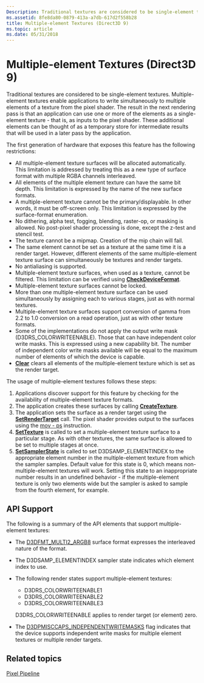 ```yaml
---
Description: Traditional textures are considered to be single-element textures.
ms.assetid: 8fe8da80-0879-413a-a7db-617d2f558b28
title: Multiple-element Textures (Direct3D 9)
ms.topic: article
ms.date: 05/31/2018
---
```


# Multiple-element Textures (Direct3D 9)

Traditional textures are considered to be single-element textures. Multiple-element textures enable applications to write simultaneously to multiple elements of a texture from the pixel shader. The result in the next rendering pass is that an application can use one or more of the elements as a single-element texture - that is, as inputs to the pixel shader. These additional elements can be thought of as a temporary store for intermediate results that will be used in a later pass by the application.

The first generation of hardware that exposes this feature has the following restrictions:

-   All multiple-element texture surfaces will be allocated automatically. This limitation is addressed by treating this as a new type of surface format with multiple RGBA channels interleaved.
-   All elements of the multiple element texture can have the same bit depth. This limitation is expressed by the name of the new surface formats.
-   A multiple-element texture cannot be the primary/displayable. In other words, it must be off-screen only. This limitation is expressed by the surface-format enumeration.
-   No dithering, alpha test, fogging, blending, raster-op, or masking is allowed. No post-pixel shader processing is done, except the z-test and stencil test.
-   The texture cannot be a mipmap. Creation of the mip chain will fail.
-   The same element cannot be set as a texture at the same time it is a render target. However, different elements of the same multiple-element texture surface can simultaneously be textures and render targets.
-   No antialiasing is supported.
-   Multiple-element texture surfaces, when used as a texture, cannot be filtered. This limitation can be verified using [**CheckDeviceFormat**](/windows/win32/api/d3d9/nf-d3d9-idirect3d9-checkdeviceformat).
-   Multiple-element texture surfaces cannot be locked.
-   More than one multiple-element texture surface can be used simultaneously by assigning each to various stages, just as with normal textures.
-   Multiple-element texture surfaces support conversion of gamma from 2.2 to 1.0 conversion on a read operation, just as with other texture formats.
-   Some of the implementations do not apply the output write mask (D3DRS\_COLORWRITEENABLE). Those that can have independent color write masks. This is expressed using a new capability bit. The number of independent color write masks available will be equal to the maximum number of elements of which the device is capable.
-   [**Clear**](/windows/win32/api/d3d9helper/nf-d3d9helper-idirect3ddevice9-clear) clears all elements of the multiple-element texture which is set as the render target.

The usage of multiple-element textures follows these steps:

1.  Applications discover support for this feature by checking for the availability of multiple-element texture formats.
2.  The application creates these surfaces by calling [**CreateTexture**](/windows/win32/api/d3d9helper/nf-d3d9helper-idirect3ddevice9-createtexture).
3.  The application sets the surface as a render target using the [**SetRenderTarget**](/windows/desktop/api) call. The pixel shader provides output to the surfaces using the [mov - ps](../direct3dhlsl/mov---ps.md) instruction.
4.  [**SetTexture**](/windows/win32/api/d3d9helper/nf-d3d9helper-idirect3ddevice9-settexture) is called to set a multiple-element texture surface to a particular stage. As with other textures, the same surface is allowed to be set to multiple stages at once.
5.  [**SetSamplerState**](/windows/win32/api/d3d9helper/nf-d3d9helper-idirect3ddevice9-setsamplerstate) is called to set D3DSAMP\_ELEMENTINDEX to the appropriate element number in the multiple-element texture from which the sampler samples. Default value for this state is 0, which means non-multiple-element textures will work. Setting this state to an inappropriate number results in an undefined behavior - if the multiple-element texture is only two elements wide but the sampler is asked to sample from the fourth element, for example.

## API Support

The following is a summary of the API elements that support multiple-element textures:

-   The [D3DFMT\_MULTI2\_ARGB8](d3dformat.md) surface format expresses the interleaved nature of the format.
-   The D3DSAMP\_ELEMENTINDEX sampler state indicates which element index to use.
-   The following render states support multiple-element textures:

    -   D3DRS\_COLORWRITEENABLE1
    -   D3DRS\_COLORWRITEENABLE2
    -   D3DRS\_COLORWRITEENABLE3

    D3DRS\_COLORWRITEENABLE applies to render target (or element) zero.

-   The [D3DPMISCCAPS\_INDEPENDENTWRITEMASKS](d3dpmisccaps.md) flag indicates that the device supports independent write masks for multiple element textures or multiple render targets.

## Related topics

<dl> <dt>

[Pixel Pipeline](pixel-pipeline.md)
</dt> </dl>

 

 